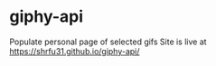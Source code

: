 # giphy-api
Populate personal page of selected gifs
Site is live at https://shrfu31.github.io/giphy-api/